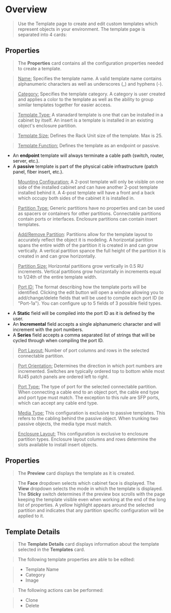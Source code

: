 # Overview
> Use the Template page to create and edit custom templates which represent objects in your environment. The template page is separated into 4 cards:

## Properties
> The **Properties** card contains all the configuration properties needed to create a template.

> <u>Name:</u> Specifies the template name.  A valid template name contains alphanumeric characters as well as underscores (_) and hyphens (-).

> <u>Category:</u> Specifies the template category.  A category is user created and applies a color to the template as well as the ability to group similar templates together for easier access.

> <u>Template Type:</u> A stanadard template is one that can be installed in a cabinet by itself. An insert is a template is installed in an existing object's enclosure partition.

> <u>Template Size:</u> Defines the Rack Unit size of the template. Max is 25.

> <u>Template Function:</u> Defines the template as an endpoint or passive.
- An **endpoint** template will always terminate a cable path (switch, router, server, etc.).
- A **passive** template is part of the physical cable infrastructure (patch panel, fiber insert, etc.).

> <u>Mounting Configuration:</u> A 2-post template will only be visible on one side of the installed cabinet and can have another 2-post template installed behind it. A 4-post template will have a front and a back which occupy both sides of the cabinet it is installed in.

> <u>Partition Type:</u> Generic partitions have no properties and can be used as spacers or containers for other partitions. Connectable partitions contain ports or interfaces. Enclosure partitions can contain insert templates.

> <u>Add/Remove Partition</u>: Partitions allow for the template layout to accurately reflect the object it is modeling. A horizontal partition spans the entire width of the partition it is created in and can grow vertically. A vertical partition spance the full height of the partition it is created in and can grow horizontally.

> <u>Partition Size:</u> Horizontal partitions grow vertically in 0.5 RU increments. Vertical partitions grow horizontally in increments equal to 1/24th of the entire template width.

> <u>Port ID:</u> The format describing how the template ports will be identified. Clicking the edit button will open a window allowing you to add/change/delete fields that will be used to compile each port ID (ie "Port-1a"). You can configure up to 5 fields of 3 possible field types.

- A **Static** field will be compiled into the port ID as it is defined by the user.
- An **Incremental** field accepts a single alphanumeric character and will increment with the port numbers.
- A **Series** field accepts a comma separated list of strings that will be cycled through when compiling the port ID.

> <u>Port Layout:</u> Number of port columns and rows in the selected connectable partition.

> <u>Port Orientation:</u> Determines the direction in which port numbers are incremented. Switches are typically ordered top to bottom while most RJ45 patch panels are ordered left to right.

> <u>Port Type:</u> The type of port for the selected connectable partition. When connecting a cable end to an object port, the cable end type and port type must match. The exception to this rule are SFP ports, which can accept any cable end type.

> <u>Media Type:</u> This configuration is exclusive to passive templates. This refers to the cabling behind the passive object. When trunking two passive objects, the media type must match.

> <u>Enclosure Layout:</u> This configuration is exclusive to enclosure partition types. Enclosure layout columns and rows determine the slots available to install insert objects.

## Properties
> The **Preview** card displays the template as it is created.

> The **Face** dropdown selects which cabinet face is displayed.  The **View** dropdown selects the mode in which the template is displayed.  The **Sticky** switch determines if the preview box scrolls with the page keeping the template visible even when working at the end of the long list of properties.  A yellow highlight appears around the selected partition and indicates that any partition specific configuration will be applied to it.

## Template Details
> The **Template Details** card displays information about the template selected in the **Templates** card.

> The following template properties are able to be edited:

> - Template Name
> - Category
> - Image

> The following actions can be performed:

> - Clone
> - Delete